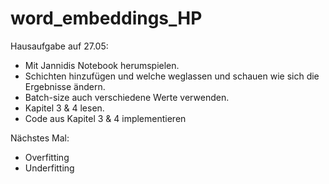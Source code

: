 # word_embeddings_HP

Hausaufgabe auf 27.05:

- Mit Jannidis Notebook herumspielen. 
- Schichten hinzufügen und welche weglassen und schauen wie sich die Ergebnisse ändern.
- Batch-size auch verschiedene Werte verwenden.
- Kapitel 3 & 4 lesen.
- Code aus Kapitel 3 & 4 implementieren

Nächstes Mal:

- Overfitting
- Underfitting
